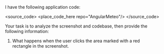 I have the following application code:

<source_code>
<place_code_here repo="AngularMeteo"/>
</source_code>

Your task is to analyze the screenshot and codebase, then provide the following information:
1) What happens when the user clicks the area marked with a red rectangle in the screenshot.
